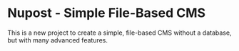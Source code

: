 # Nupost - Simple File-Based CMS

This is a new project to create a simple, file-based CMS without a database, but with many advanced features.